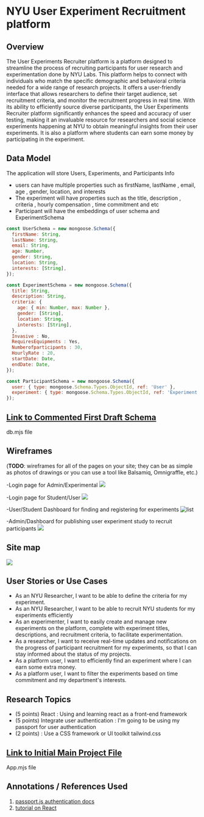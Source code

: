 

# NYU User Experiment Recruitment platform

## Overview
The User Experiments Recruiter platform is a platform designed to streamline the process of recruiting participants for user research and experimentation done by NYU Labs. This platform  helps to connect with individuals who match the specific demographic and behavioral criteria needed for a wide range of research projects. It offers a user-friendly interface that allows researchers to define their target audience, set recruitment criteria, and monitor the recruitment progress in real time. With its ability to efficiently source diverse participants, the User Experiments Recruiter platform significantly enhances the speed and accuracy of user testing, making it an invaluable resource for researchers and social science experiments happening at NYU to obtain meaningful insights from their user experiments. It is also a platform where students can earn some money by participating in the experiment.


## Data Model

The application will store Users, Experiments, and Participants Info

* users can have multiple properties such as firstName, lastName , email, age , gender, location, and interests
* The experiment will have properties such as the title, description , criteria , hourly compensation , time commitment and etc
* Participant will have the embeddings of user schema and ExperimentSchema


```javascript
const UserSchema = new mongoose.Schema({
  firstName: String,
  lastName: String,
  email: String,
  age: Number,
  gender: String,
  location: String,
  interests: [String],
});
```

```javascript
const ExperimentSchema = new mongoose.Schema({
  title: String,
  description: String,
  criteria: {
    age: { min: Number, max: Number },
    gender: [String],
    location: String,
    interests: [String],
  },
  Invasive : No,
  RequiresEquipments : Yes,
  Numberofparticipants : 30,
  HourlyRate : 20,
  startDate: Date,
  endDate: Date,
});
```

```javascript
const ParticipantSchema = new mongoose.Schema({
  user: { type: mongoose.Schema.Types.ObjectId, ref: 'User' },
  experiment: { type: mongoose.Schema.Types.ObjectId, ref: 'Experiment' },
});
```

## [Link to Commented First Draft Schema](db.mjs) 
db.mjs file

## Wireframes

(__TODO__: wireframes for all of the pages on your site; they can be as simple as photos of drawings or you can use a tool like Balsamiq, Omnigraffle, etc.)

-Login page for Admin/Experimental
![](https://github.com/nyu-csci-ua-0467-001-002-fall-2023/final-project-Tauke190/blob/master/documentation/Screen%20Shot%202023-11-01%20at%2017.54.50.png)

-Login page for Student/User
![](https://github.com/nyu-csci-ua-0467-001-002-fall-2023/final-project-Tauke190/blob/master/documentation/Screen%20Shot%202023-11-01%20at%2017.55.16.png)

-User/Student Dashboard for finding and registering for experiments
![list](https://github.com/nyu-csci-ua-0467-001-002-fall-2023/final-project-Tauke190/blob/master/documentation/Screen%20Shot%202023-11-01%20at%2018.06.54.png)

-Admin/Dashboard for publishing user experiment study to recruit participants
![](https://github.com/nyu-csci-ua-0467-001-002-fall-2023/final-project-Tauke190/blob/master/documentation/Screen%20Shot%202023-11-01%20at%2018.11.23.png)


## Site map
![](https://github.com/nyu-csci-ua-0467-001-002-fall-2023/final-project-Tauke190/blob/master/documentation/Screen%20Shot%202023-11-01%20at%2018.21.01.png)

## User Stories or Use Cases
* As an NYU Researcher,  I want to be able to define the criteria for my experiment.
* As an NYU Researcher,  I want to be able to recruit NYU students for my experiments efficiently
* As an experimenter, I want to easily create and manage new experiments on the platform, complete with experiment titles, descriptions, and recruitment criteria, to facilitate experimentation.
* As a researcher, I want to receive real-time updates and notifications on the progress of participant recruitment for my experiments, so that I can stay informed about the status of my projects.
* As a platform user, I want to efficiently find an experiment where I can earn some extra money.
* As a platform user, I want to filter the experiments based on time commitment and my department's interests. 

## Research Topics
* (5 points) React : Using and learning react as a front-end framework
* (5 points) Integrate user authentication : I'm going to be using my passport for user authentication
* (2 points) : Use a CSS framework or UI toolkit
tailwind.css

## [Link to Initial Main Project File](app.mjs) 
App.mjs file

## Annotations / References Used
1. [passport.js authentication docs](http://passportjs.org/docs) 
2. [tutorial on React](https://legacy.reactjs.org/tutorial/tutorial.html) 

